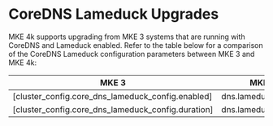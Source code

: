 # CoreDNS Lameduck Upgrades

MKE 4k supports upgrading from MKE 3 systems that are running with CoreDNS and
Lameduck enabled. Refer to the table below for a comparison of the CoreDNS
Lameduck configuration parameters between MKE 3 and MKE 4k:

| MKE 3                                              | MKE 4k                 |
| -------------------------------------------------- | --------------------- |
| [cluster_config.core_dns_lameduck_config.enabled]  | dns.lameduck.enabled  |
| [cluster_config.core_dns_lameduck_config.duration] | dns.lameduck.duration |